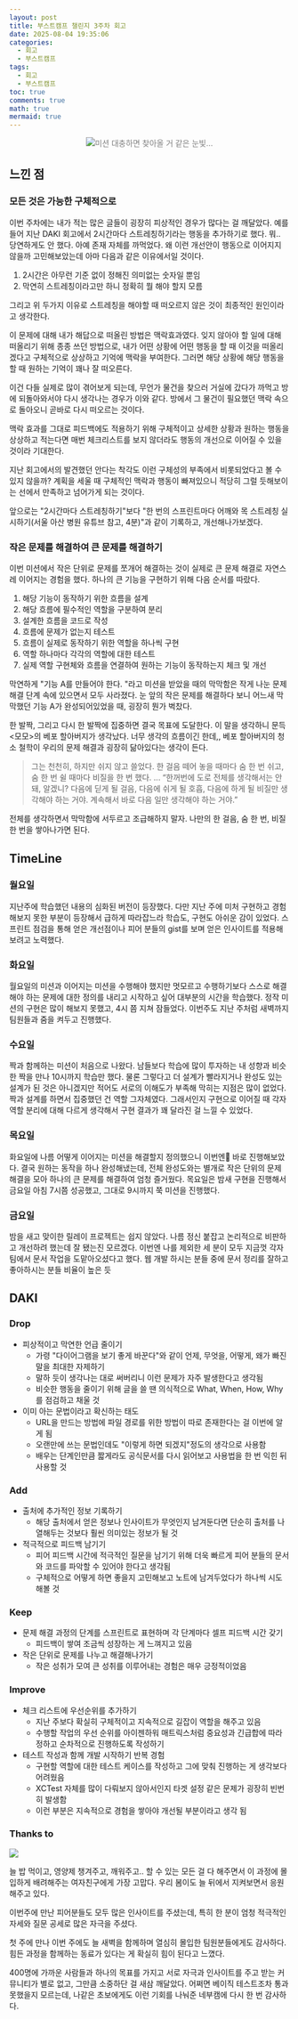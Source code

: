 ```yaml
---
layout: post
title: 부스트캠프 챌린지 3주차 회고
date: 2025-08-04 19:35:06
categories:
  - 회고
  - 부스트캠프
tags:
  - 회고
  - 부스트캠프
toc: true
comments: true
math: true
mermaid: true
---
```

<p align="center" style="color:#808080; font-size:14px">
  <img src="https://velog.velcdn.com/images/landelyse/post/adbf1a7d-3cfa-4e08-b421-2c9b4b1c083b/image.png"
       style="padding: 0;margin:0;">미션 대충하면 찾아올 거 같은 눈빛...
</p>

## 느낀 점

### 모든 것은 가능한 구체적으로

이번 주차에는 내가 적는 많은 글들이 굉장히 피상적인 경우가 많다는 걸 깨달았다.
예를 들어 지난 DAKI 회고에서 2시간마다 스트레칭하기라는 행동을 추가하기로 했다.
뭐.. 당연하게도 안 했다. 아예 존재 자체를 까먹었다.
왜 이런 개선안이 행동으로 이어지지 않을까 고민해보았는데 아마 다음과 같은 이유에서일 것이다.

1. 2시간은 아무런 기준 없이 정해진 의미없는 숫자일 뿐임
2. 막연히 스트레칭이라고만 하니 정확히 뭘 해야 할지 모름

그리고 위 두가지 이유로 스트레칭을 해야할 때 떠오르지 않은 것이 최종적인 원인이라고 생각한다.

이 문제에 대해 내가 해답으로 떠올린 방법은 맥락효과였다.
잊지 않아야 할 일에 대해 떠올리기 위해 종종 쓰던 방법으로,
내가 어떤 상황에 어떤 행동을 할 때 이것을 떠올리겠다고 구체적으로 상상하고 기억에 맥락을 부여한다.
그러면 해당 상황에 해당 행동을 할 때 원하는 기억이 꽤나 잘 떠오른다.

이건 다들 실제로 많이 겪어보게 되는데,
무언가 물건을 찾으러 거실에 갔다가 까먹고 방에 되돌아와서야 다시 생각나는 경우가 이와 같다.
방에서 그 물건이 필요했던 맥락 속으로 돌아오니 곧바로 다시 떠오르는 것이다.

맥락 효과를 그대로 피드백에도 적용하기 위해 구체적이고 상세한 상황과 원하는 행동을 상상하고 적는다면
매번 체크리스트를 보지 않더라도 행동의 개선으로 이어질 수 있을 것이라 기대한다.

지난 회고에서의 발견했던 안다는 착각도 이런 구체성의 부족에서 비롯되었다고 볼 수 있지 않을까?
계획을 세울 때 구체적인 맥락과 행동이 빠져있으니 적당히 그럴 듯해보이는 선에서 만족하고 넘어가게 되는 것이다.

앞으로는 "2시간마다 스트레칭하기"보다
"한 번의 스프린트마다 어깨와 목 스트레칭 실시하기(서울 아산 병원 유튜브 참고, 4분)"과 같이 기록하고, 개선해나가보겠다.

### 작은 문제를 해결하여 큰 문제를 해결하기

이번 미션에서 작은 단위로 문제를 쪼개어 해결하는 것이 실제로 큰 문제 해결로 자연스레 이어지는 경험을 했다.
하나의 큰 기능을 구현하기 위해 다음 순서를 따랐다.

1. 해당 기능이 동작하기 위한 흐름을 설계
2. 해당 흐름에 필수적인 역할을 구분하여 분리
3. 설계한 흐름을 코드로 작성
4. 흐름에 문제가 없는지 테스트
5. 흐름이 실제로 동작하기 위한 역할을 하나씩 구현
6. 역할 하나마다 각각의 역할에 대한 테스트
7. 실제 역할 구현체와 흐름을 연결하여 원하는 기능이 동작하는지 체크 및 개선

막연하게 "기능 A를 만들어야 한다. "라고 미션을 받았을 때의 막막함은
작게 나눈 문제 해결 단계 속에 있으면서 모두 사라졌다.
눈 앞의 작은 문제를 해결하다 보니 어느새 막막했던 기능 A가 완성되어있었을 때, 굉장히 뭔가 벅찼다.

한 발짝, 그리고 다시 한 발짝에 집중하면 결국 목표에 도달한다.
이 말을 생각하니 문득 <모모>의 베포 할아버지가 생각났다.
너무 생각의 흐름이긴 한데,, 베포 할아버지의 청소 철학이 우리의 문제 해결과 굉장히 닮아있다는 생각이 든다.

> 그는 천천히, 하지만 쉬지 않고 쓸었다. 한 걸음 떼어 놓을 때마다 숨 한 번 쉬고, 숨 한 번 쉴 때마다 비질을 한 번 했다.
> ...
> “한꺼번에 도로 전체를 생각해서는 안 돼, 알겠니? 다음에 딛게 될 걸음, 다음에 쉬게 될 호흡, 다음에 하게 될 비질만 생각해야 하는 거야. 계속해서 바로 다음 일만 생각해야 하는 거야.”

전체를 생각하면서 막막함에 서두르고 조급해하지 말자.
나만의 한 걸음, 숨 한 번, 비질 한 번을 쌓아나가면 된다.

## TimeLine

### 월요일

지난주에 학습했던 내용의 심화된 버전이 등장했다.
다만 지난 주에 미처 구현하고 경험해보지 못한 부분이 등장해서 급하게 따라잡느라 학습도, 구현도 아쉬운 감이 있었다.
스프린트 점검을 통해 얻은 개선점이나 피어 분들의 gist를 보며 얻은 인사이트를 적용해보려고 노력했다.

### 화요일

월요일의 미션과 이어지는 미션을 수행해야 했지만 멋모르고 수행하기보다
스스로 해결해야 하는 문제에 대한 정의를 내리고 시작하고 싶어 대부분의 시간을 학습했다.
정작 미션의 구현은 많이 해보지 못했고, 4시 쯤 지쳐 잠들었다.
이번주도 지난 주처럼 새벽까지 팀원들과 줌을 켜두고 진행했다.

### 수요일

짝과 함께하는 미션이 처음으로 나왔다.
남들보다 학습에 많이 투자하는 내 성향과 비슷한 짝을 만나 10시까지 학습만 했다.
물론 그렇다고 더 설계가 빨라지거나 완성도 있는 설계가 된 것은 아니겠지만 적어도 서로의 이해도가 부족해 막히는 지점은 많이 없었다.
짝과 설계를 하면서 집중했던 건 역할 그자체였다.
그래서인지 구현으로 이어질 때 각자 역할 분리에 대해 다르게 생각해서 구현 결과가 꽤 달라진 걸 느낄 수 있었다.

### 목요일

화요일에 나름 어떻게 이어지는 미션을 해결할지 정의했으니 이번엔 바로 진행해보았다.
결국 원하는 동작을 하나 완성해냈는데, 전체 완성도와는 별개로 작은 단위의 문제 해결을 모아 하나의 큰 문제를 해결하여 엄청 즐거웠다.
목요일은 밤새 구현을 진행해서 금요일 아침 7시쯤 성공했고, 그대로 9시까지 쭉 미션을 진행했다.

### 금요일

밤을 새고 맞이한 릴레이 프로젝트는 쉽지 않았다.
나름 정신 붙잡고 논리적으로 비판하고 개선하려 했는데 잘 됐는진 모르겠다.
이번엔 나를 제외한 세 분이 모두 지금껏 각자 팀에서 문서 작업을 도맡아오셨다고 했다.
웹 개발 하시는 분들 중에 문서 정리를 잘하고 좋아하시는 분들 비율이 높은 듯

## DAKI

### Drop

- 피상적이고 막연한 언급 줄이기
	- 가령 "다이어그램을 보기 좋게 바꾼다"와 같이 언제, 무엇을, 어떻게, 왜가 빠진 말을 최대한 자제하기
	- 말하 듯이 생각나는 대로 써버리니 이런 문제가 자주 발생한다고 생각됨
	- 비슷한 행동을 줄이기 위해 글을 쓸 땐 의식적으로 What, When, How, Why를 점검하고 채울 것
- 이미 아는 문법이라고 확신하는 태도
	- URL을 만드는 방법에 파일 경로를 위한 방법이 따로 존재한다는 걸 이번에 알게 됨
	- 오랜만에 쓰는 문법인데도 "이렇게 하면 되겠지"정도의 생각으로 사용함
	- 배우는 단계인만큼 짧게라도 공식문서를 다시 읽어보고 사용법을 한 번 익힌 뒤 사용할 것

### Add

- 출처에 추가적인 정보 기록하기
	- 해당 출처에서 얻은 정보나 인사이트가 무엇인지 남겨둔다면 단순히 출처를 나열해두는 것보다 훨씬 의미있는 정보가 될 것
- 적극적으로 피드백 남기기
	- 피어 피드백 시간에 적극적인 질문을 남기기 위해 더욱 빠르게 피어 분들의 문서와 코드를 파악할 수 있어야 한다고 생각됨
	- 구체적으로 어떻게 하면 좋을지 고민해보고 노트에 남겨두었다가 하나씩 시도해볼 것

### Keep

- 문제 해결 과정의 단계를 스프린트로 표현하며 각 단계마다 셀프 피드백 시간 갖기
	- 피드백이 쌓여 조금씩 성장하는 게 느껴지고 있음
- 작은 단위로 문제를 나누고 해결해나가기
	- 작은 성취가 모여 큰 성취를 이루어내는 경험은 매우 긍정적이었음

### Improve

- 체크 리스트에 우선순위를 추가하기
	- 지난 주보다 확실히 구체적이고 지속적으로 길잡이 역할을 해주고 있음
	- 수행할 작업의 우선 순위를 아이젠하워 매트릭스처럼 중요성과 긴급합에 따라 정하고 순차적으로 진행하도록 작성하기
- 테스트 작성과 함께 개발 시작하기 반복 경험
	- 구현할 역할에 대한 테스트 케이스를 작성하고 그에 맞춰 진행하는 게 생각보다 어려웠음
	- XCTest 자체를 많이 다뤄보지 않아서인지 타겟 설정 같은 문제가 굉장히 빈번히 발생함
	- 이런 부분은 지속적으로 경험을 쌓아야 개선될 부분이라고 생각 됨

### Thanks to
![](https://velog.velcdn.com/images/landelyse/post/a06a8cb2-790c-403a-879d-c627fc74978e/image.jpeg)

늘 밥 먹이고, 영양제 챙겨주고, 깨워주고.. 할 수 있는 모든 걸 다 해주면서 이 과정에 몰입하게 배려해주는 여자친구에게 가장 고맙다.
우리 봄이도 늘 뒤에서 지켜보면서 응원해주고 있다.

이번주에 만난 피어분들도 모두 많은 인사이트를 주셨는데,
특히 한 분이 엄청 적극적인 자세와 질문 공세로 많은 자극을 주셨다.

첫 주에 만나 이번 주에도 늘 새벽을 함께하며 열심히 몰입한 팀원분들에게도 감사하다.
힘든 과정을 함께하는 동료가 있다는 게 확실히 힘이 된다고 느꼈다.

400명에 가까운 사람들과 하나의 목표를 가지고 서로 자극과 인사이트를 주고 받는 커뮤니티가 별로 없고, 그만큼 소중하단 걸 새삼 깨달았다.
어쩌면 베이직 테스트조차 통과 못했을지 모르는데, 나같은 초보에게도 이런 기회를 나눠준 네부캠에 다시 한 번 감사하다.